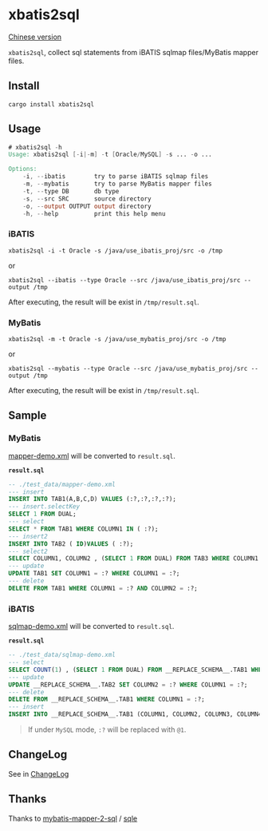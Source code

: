 # xbatis2sql

[Chinese version](README.cn.md)

`xbatis2sql`, collect sql statements from iBATIS sqlmap files/MyBatis mapper files.

## Install

```shell
cargo install xbatis2sql
```

## Usage

```verilog
# xbatis2sql -h
Usage: xbatis2sql [-i|-m] -t [Oracle/MySQL] -s ... -o ...

Options:
    -i, --ibatis        try to parse iBATIS sqlmap files
    -m, --mybatis       try to parse MyBatis mapper files
    -t, --type DB       db type
    -s, --src SRC       source directory
    -o, --output OUTPUT output directory
    -h, --help          print this help menu
```

### iBATIS

```shell
xbatis2sql -i -t Oracle -s /java/use_ibatis_proj/src -o /tmp
```

or

```shell
xbatis2sql --ibatis --type Oracle --src /java/use_ibatis_proj/src --output /tmp
```

After executing, the result will be exist in `/tmp/result.sql`.

### MyBatis

```shell
xbatis2sql -m -t Oracle -s /java/use_mybatis_proj/src -o /tmp
```

or

```shell
xbatis2sql --mybatis --type Oracle --src /java/use_mybatis_proj/src --output /tmp
```

After executing, the result will be exist in `/tmp/result.sql`.

## Sample

### MyBatis

[mapper-demo.xml](./test_data/mapper-demo.xml) will be converted to `result.sql`.

**`result.sql`**

```sql
-- ./test_data/mapper-demo.xml
--- insert
INSERT INTO TAB1(A,B,C,D) VALUES (:?,:?,:?,:?);
--- insert.selectKey
SELECT 1 FROM DUAL;
--- select
SELECT * FROM TAB1 WHERE COLUMN1 IN ( :?);
--- insert2
INSERT INTO TAB2 ( ID)VALUES ( :?);
--- select2
SELECT COLUMN1, COLUMN2 , (SELECT 1 FROM DUAL) FROM TAB3 WHERE COLUMN1 = :? ORDER BY COLUMN2 DESC;
--- update
UPDATE TAB1 SET COLUMN1 = :? WHERE COLUMN1 = :?;
--- delete
DELETE FROM TAB1 WHERE COLUMN1 = :? AND COLUMN2 = :?;
```

### iBATIS

[sqlmap-demo.xml](./test_data/sqlmap-demo.xml) will be converted to `result.sql`.

**`result.sql`**

```sql
-- ./test_data/sqlmap-demo.xml
--- select
SELECT COUNT(1) , (SELECT 1 FROM DUAL) FROM __REPLACE_SCHEMA__.TAB1 WHERE COLUMN1 = 'BALABALA' AND COLUMN2 = :?;
--- update
UPDATE __REPLACE_SCHEMA__.TAB2 SET COLUMN2 = :? WHERE COLUMN1 = :?;
--- delete
DELETE FROM __REPLACE_SCHEMA__.TAB1 WHERE COLUMN1 = :?;
--- insert
INSERT INTO __REPLACE_SCHEMA__.TAB1 (COLUMN1, COLUMN2, COLUMN3, COLUMN4, COLUMN5) VALUES (:?, :?, :?, :?, :?);
```

> If under `MySQL` mode, `:?` will be replaced with `@1`.

## ChangeLog

See in [ChangeLog](ChangeLog.md)

## Thanks

Thanks to [mybatis-mapper-2-sql](https://github.com/actiontech/mybatis-mapper-2-sql) / [sqle](https://github.com/actiontech/sqle)
